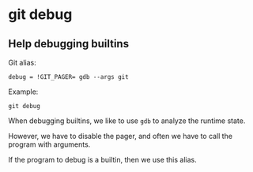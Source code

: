 # git debug

## Help debugging builtins

Git alias:

```git
debug = !GIT_PAGER= gdb --args git
```

Example:

```shell
git debug
```

When debugging builtins, we like to use `gdb` to analyze the runtime state.

However, we have to disable the pager, and often we have to call
the program with arguments.

If the program to debug is a builtin, then we use this alias.
